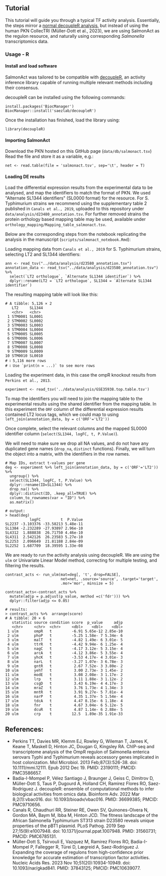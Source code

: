 ## Tutorial
This tutorial will guide you through a typical TF activity analysis. Essentially, the steps mirror a [normal decoupleR analysis](https://saezlab.github.io/decoupleR/articles/tf_bk.html), but instead of using the human PKN CollecTRI (Müller-Dott et al., 2023), we are using SalmonAct as the regulon resource, and naturally using corresponding *Salmonella* transcriptomics data. 


### Usage - R

#### Install and load software

SalmonAct was tailored to be compatible with [decoupleR](https://saezlab.github.io/decoupleR/), an activity inference library capable of running multiple relevant methods including their consensus.

decoupleR can be installed using the following commands:
```
install.packages('BiocManager')
BiocManager::install('saezlab/decoupleR')
```
Once the installation has finished, load the library using:
```
library(decoupleR)
```

#### Importing SalmonAct
Download the PKN hosted on this GitHub page (`data/db/salmonact.tsv`)
Read the file and store it as a variable, e.g.:
```
net <- read.table(file = 'salmonact.tsv', sep='\t', header = T)
```

#### Loading DE results
Load the differential expression results from the experimental data to be analysed, and map the identifiers to match the format of PKN. We used "Alternate SL1344 identifiers" (SL0000 format) for the resource. For S. Typhimurium strains we recommend using the supplementary table 2 published in `Canals et al., 2019`, uploaded to this repository under `data/analysis/d23480_annotation.tsv`. For further removed strains the protein orthology based mapping table may be used, available under `orthology_mapping/Mapping_table_salmonact.tsv`.

Below are the corresponding steps from the notebook replicating the analysis in the manuscript (`scripts/salmonact_notebook.Rmd`):

Loading mapping data from `Canals et al., 2019` for S. Typhimurium strains, selecting LT2 and SL1344 identifiers:
```
ann <- read_tsv("../data/analysis/d23580_annotation.tsv")
annotation_data <- read_tsv("../data/analysis/d23580_annotation.tsv") %>%
  select(`LT2 orthologue`, `Alternate SL1344 identifier`) %>%
  dplyr::rename(LT2 = `LT2 orthologue`, SL1344 = `Alternate SL1344 identifier`)
```
The resulting mapping table will look like this:
```
# A tibble: 5,126 × 2
   LT2     SL1344
   <chr>   <chr> 
 1 STM0001 SL0001
 2 STM0002 SL0002
 3 STM0003 SL0003
 4 STM0004 SL0004
 5 STM0005 SL0005
 6 STM0006 SL0006
 7 STM0007 SL0007
 8 STM0008 SL0008
 9 STM0009 SL0009
10 STM0010 SL0010
# ℹ 5,116 more rows
# ℹ Use `print(n = ...)` to see more rows
```
Loading the experiment data, in this case the ompR knockout results from `Perkins et al., 2013`. 


```
experiment <- read_tsv('../data/analysis/GSE35938.top.table.tsv')
```
To map the identifiers you will need to join the mapping table to the experimental results using the shared identifier from the mapping table. In this experiment the `ORF` column of the differential expression results contained LT2 locus tags, which we could map to using `left_join(annotation_data, by = c('ORF'='LT2'))`

Once complete, select the relevant columns and the mapped SL0000 identifier column (`select(SL1344, logFC, t, P.Value)`). 

We will need to make sure we drop all NA values, and do not have any duplicated gene names (`drop_na`, `distinct` functions). Finally, we will turn the object into a matrix, with the identifiers in the row names. 
```
# Map IDs, extract t-values per gene
deg <- experiment %>% left_join(annotation_data, by = c('ORF'='LT2')) %>% 
  ungroup() %>%  
  select(SL1344, logFC, t, P.Value) %>%
  dplyr::rename(ID=SL1344) %>% 
  drop_na() %>% 
  dplyr::distinct(ID, .keep_all=TRUE) %>% 
  column_to_rownames(var = "ID") %>%
  as.matrix()

# output:
> head(deg)
           logFC         t  P.Value
SL2237 -3.103376 -33.58213 5.48e-11
SL1384 -2.232289 -27.93897 2.96e-10
SL4312  1.888838  26.71750 4.46e-10
SL4311  2.542126  26.23583 5.27e-10
SL2253  2.096649  21.81188 2.84e-09
SL2252  1.687709  18.39595 1.33e-08
```
We are ready to run the activity analysis using decoupleR. We are using the `ulm` or Univariate Linear Model method, correcting for multiple testing, and filtering the results.
```
contrast_acts <- run_ulm(mat=deg[, 't', drop=FALSE], 
                         net=net, .source='source', .target='target',
                         .mor='mor', minsize = 5)

contrast_acts<-contrast_acts %>% 
  mutate(adjp = p.adjust(p_value, method =c('fdr'))) %>%
  dplyr::filter(adjp <= 0.05)

# results:
> contrast_acts %>%  arrange(score)
# A tibble: 20 × 6
   statistic source condition score  p_value     adjp
   <chr>     <chr>  <chr>     <dbl>    <dbl>    <dbl>
 1 ulm       ompR   t         -6.91 5.65e-12 2.85e-10
 2 ulm       phoP   t         -5.25 1.58e- 7 5.34e- 6
 3 ulm       malT   t         -4.82 1.49e- 6 3.01e- 5
 4 ulm       ttrR   t         -4.42 9.94e- 6 1.25e- 4
 5 ulm       nagC   t         -4.17 3.12e- 5 3.15e- 4
 6 ulm       arcA   t         -4.12 3.86e- 5 3.55e- 4
 7 ulm       yhcK   t         -3.53 4.17e- 4 3.01e- 3
 8 ulm       narL   t         -3.27 1.07e- 3 6.78e- 3
 9 ulm       gntR   t          2.67 7.52e- 3 3.80e- 2
10 ulm       yehT   t          3.00 2.73e- 3 1.45e- 2
11 ulm       modE   t          3.08 2.08e- 3 1.17e- 2
12 ulm       lrp    t          3.11 1.88e- 3 1.12e- 2
13 ulm       csgD   t          3.43 6.19e- 4 4.17e- 3
14 ulm       mraZ   t          3.76 1.73e- 4 1.34e- 3
15 ulm       mntR   t          3.91 9.27e- 5 7.81e- 4
16 ulm       narP   t          4.35 1.37e- 5 1.54e- 4
17 ulm       tdcA   t          4.47 8.15e- 6 1.18e- 4
18 ulm       fnr    t          4.67 3.04e- 6 5.12e- 5
19 ulm       dcuR   t          4.87 1.14e- 6 2.88e- 5
20 ulm       crp    t         12.5  1.89e-35 1.91e-33
```


References:
--------------------
- Perkins TT, Davies MR, Klemm EJ, Rowley G, Wileman T, James K, Keane T, Maskell D, Hinton JC, Dougan G, Kingsley RA. ChIP-seq and transcriptome analysis of the OmpR regulon of Salmonella enterica serovars Typhi and Typhimurium reveals accessory genes implicated in host colonization. Mol Microbiol. 2013 Feb;87(3):526-38. doi: 10.1111/mmi.12111. Epub 2012 Dec 19. PMID: 23190111; PMCID: PMC3586657.
- Badia-I-Mompel P, Vélez Santiago J, Braunger J, Geiss C, Dimitrov D, Müller-Dott S, Taus P, Dugourd A, Holland CH, Ramirez Flores RO, Saez-Rodriguez J. decoupleR: ensemble of computational methods to infer biological activities from omics data. Bioinform Adv. 2022 Mar 8;2(1):vbac016. doi: 10.1093/bioadv/vbac016. PMID: 36699385; PMCID: PMC9710656.
- Canals R, Chaudhuri RR, Steiner RE, Owen SV, Quinones-Olvera N, Gordon MA, Baym M, Ibba M, Hinton JCD. The fitness landscape of the African Salmonella Typhimurium ST313 strain D23580 reveals unique properties of the pBT1 plasmid. PLoS Pathog. 2019 Sep 27;15(9):e1007948. doi: 10.1371/journal.ppat.1007948. PMID: 31560731; PMCID: PMC6785131.
- Müller-Dott S, Tsirvouli E, Vazquez M, Ramirez Flores RO, Badia-I-Mompel P, Fallegger R, Türei D, Lægreid A, Saez-Rodriguez J. Expanding the coverage of regulons from high-confidence prior knowledge for accurate estimation of transcription factor activities. Nucleic Acids Res. 2023 Nov 10;51(20):10934-10949. doi: 10.1093/nar/gkad841. PMID: 37843125; PMCID: PMC10639077.
